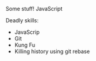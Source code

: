 Some stuff!
JavaScript

Deadly skills:
* JavaScrip
* Git
* Kung Fu
* Killing history using git rebase
